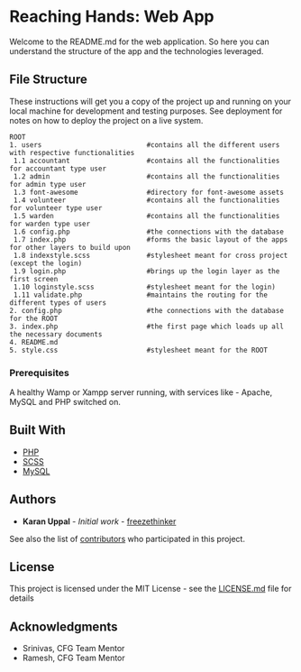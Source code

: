 # Reaching Hands: Web App

Welcome to the README.md for the web application. So here you can understand the structure of the app and the technologies leveraged.

## File Structure

These instructions will get you a copy of the project up and running on your local machine for development and testing purposes. See deployment for notes on how to deploy the project on a live system.

```
ROOT
1. users                          #contains all the different users with respective functionalities
 1.1 accountant                   #contains all the functionalities for accountant type user
 1.2 admin                        #contains all the functionalities for admin type user
 1.3 font-awesome                 #directory for font-awesome assets
 1.4 volunteer                    #contains all the functionalities for volunteer type user
 1.5 warden                       #contains all the functionalities for warden type user
 1.6 config.php                   #the connections with the database
 1.7 index.php                    #forms the basic layout of the apps for other layers to build upon
 1.8 indexstyle.scss              #stylesheet meant for cross project (except the login)
 1.9 login.php                    #brings up the login layer as the first screen
 1.10 loginstyle.scss             #stylesheet meant for the login)
 1.11 validate.php                #maintains the routing for the different types of users
2. config.php                     #the connections with the database for the ROOT
3. index.php                      #the first page which loads up all the necessary documents
4. README.md
5. style.css                      #stylesheet meant for the ROOT
```

### Prerequisites

A healthy Wamp or Xampp server running, with services like - Apache, MySQL and PHP switched on.

## Built With

* [PHP](http://php.net/manual/en/intro-whatis.php)
* [SCSS](http://sass-lang.com/documentation/file.SCSS_FOR_SASS_USERS.html)
* [MySQL](https://www.mysql.com/)

## Authors

* **Karan Uppal** - *Initial work* - [freezethinker](https://github.com/freezethinker)

See also the list of [contributors](https://github.com/your/project/contributors) who participated in this project.

## License

This project is licensed under the MIT License - see the [LICENSE.md](LICENSE.md) file for details

## Acknowledgments

* Srinivas, CFG Team Mentor
* Ramesh, CFG Team Mentor
